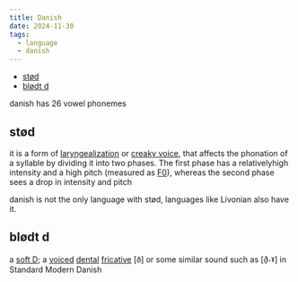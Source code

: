 ```yaml
---
title: Danish
date: 2024-11-30
tags:
  - language
  - danish
---
```


- [stød](#stød)
- [blødt d](#blødt-d)

danish has 26 vowel phonemes

## stød

it is a form of [laryngealization](https://en.wikipedia.org/wiki/Laryngealization "Laryngealization") or [creaky voice](https://en.wikipedia.org/wiki/Creaky_voice "Creaky voice"), that affects the phonation of a syllable by dividing it into two phases. The first phase has a relativelyhigh intensity and a high pitch (measured as [F0](https://en.wikipedia.org/wiki/Fundamental_frequency "Fundamental frequency")), whereas the second phase sees a drop in intensity and pitch

danish is not the only language with stød, languages like Livonian also have it.

## blødt d

a [soft D](https://en.wiktionary.org/w/index.php?title=soft_D&action=edit&redlink=1 "soft D (page does not exist)"); a [voiced](https://en.wiktionary.org/wiki/voiced "voiced") [dental](https://en.wiktionary.org/wiki/dental "dental") [fricative](https://en.wiktionary.org/wiki/fricative "fricative") [ð] or some similar sound such as [ð̠˕ˠ] in Standard Modern Danish

